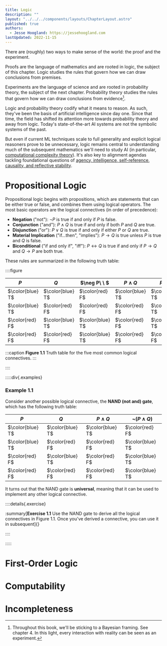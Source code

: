 ```yaml
---
title: Logic
description: ""
layout: "../../../components/layouts/ChapterLayout.astro"
published: true
authors: 
  - Jesse Hoogland: https://jessehoogland.com
lastUpdated: 2022-11-15
---
```


There are (roughly) two ways to make sense of the world: the proof and the experiment. 

Proofs are the language of mathematics and are rooted in logic, the subject of this chapter. Logic studies the rules that govern how we can draw conclusions from premises. 

Experiments are the language of science and are rooted in probability theory, the subject of the next chapter. Probability theory studies the rules that govern how we can draw conclusions from evidence[^1].

[^1]: Throughout this book, we'll be sticking to a Bayesian framing. See chapter 4. In this light, every interaction with reality can be seen as an experiment.

Logic and probability theory codify what it means to reason. As such, they've been the basis of artificial intelligence since day one. Since that time, the field has shifted its attention more towards probability theory and away from logic. Today's state-of-the-art AI systems are not the symbolic systems of the past.
 
But even if current ML techniques scale to full generality and explicit logical reasoners prove to be unnecessary, logic remains central to understanding much of the subsequent mathematics we'll need to study AI (in particular, [computational complexity theory](/1-foundations/5-computer-science)). It's also key to alignment agendas tackling foundational questions of [agency, intelligence, self-reference, causality, and reflective stability](/3-problems/2-agent-foundations).

# Propositional Logic

Propositional logic begins with propositions, which are statements that can be either true or false, and combines them using logical operators. The most basic operators are the logical connectives (in order of precedence):

- **Negation** ("not"): $\neg P$ is true if and only if $P$ is false.
- **Conjunction** ("and"): $P \wedge Q$ is true if and only if both $P$ and $Q$ are true.
- **Disjunction** ("or"): $P \vee Q$ is true if and only if either $P$ or $Q$ are true. 
- **Material Implication** ("if...then", "implies"): $P \rightarrow Q$ is true unless $P$ is true and $Q$ is false.
- **Biconditional** ("if and only if", "iff"): $P \leftrightarrow Q$ is true if and only if $P \rightarrow Q$ and $Q \rightarrow P$ are both true.

These rules are summarized in the following truth table:

::::figure

| $P\quad$ | $Q\quad$ | $\neg P\ \ $ | $P \wedge Q$ | $P \vee Q$ | $P \rightarrow Q$ | $P \leftrightarrow Q$ |
| - | - | - | - | - | - | - |
| $\color{blue} T$ | $\color{blue} T$ | $\color{red} F$ | $\color{blue} T$ | $\color{blue} T$ | $\color{blue} T$ | $\color{blue} T$ |
| $\color{blue} T$ | $\color{red} F$ | $\color{red} F$ | $\color{red} F$ | $\color{blue} T$ | $\color{red} F$ | $\color{red} F$ |
| $\color{red} F$ | $\color{blue} T$ | $\color{blue} T$ | $\color{red} F$ | $\color{blue} T$ | $\color{blue} T$ | $\color{red} F$ |
| $\color{red} F$ | $\color{red} F$ | $\color{blue} T$ | $\color{red} F$ | $\color{red} F$ | $\color{blue} T$ | $\color{blue} T$ |

:::caption
**Figure 1.1** Truth table for the five most common logical connectives.
:::

::::


:::::div{.examples}

### Example 1.1

Consider another possible logical connective, the **NAND (not and) gate**, which has the following truth table:

| $P\quad$ | $Q\quad$ | $P \wedge Q$ | $\neg (P \wedge Q)$ |
| - | - | - | - |
| $\color{blue} T$ | $\color{blue} T$ | $\color{blue} T$ | $\color{red} F$ |
| $\color{blue} T$ | $\color{red} F$ | $\color{red} F$ | $\color{blue} T$ |
| $\color{red} F$ | $\color{blue} T$ | $\color{red} F$ | $\color{blue} T$ |
| $\color{red} F$ | $\color{red} F$ | $\color{red} F$ | $\color{blue} T$ |

It turns out that the NAND gate is **universal**, meaning that it can be used to implement any other logical connective. 

::::details{.exercise}

:summary[**Exercise 1.1** Use the NAND gate to derive all the logical connectives in Figure 1.1. Once you've derived a connective, you can use it in subsequent]{}

::::

:::::

# First-Order Logic



# Computability



# Incompleteness
